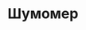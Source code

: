 ---
id: '49'
title: Шумомер 
description: Залог 2000 рублей
price: '200'
order: 49
default_thumbnail_image: images/nophoto.svg
default_original_image: images/nophoto.svg
category: content/category/06izmer.md
featured: true
layout: product
---